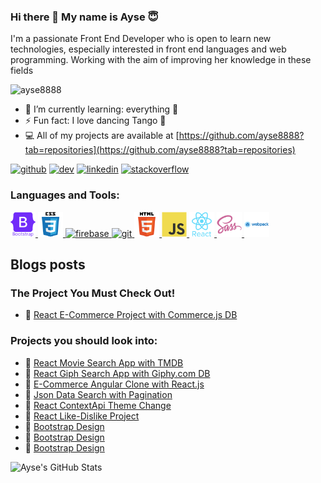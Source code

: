 ### Hi there 👋 My name is Ayse 😇

I'm a passionate Front End Developer who is open to learn new technologies, especially interested in front end
languages and web programming. Working with the aim of improving her knowledge in these fields

<p align="left"> <img src="https://komarev.com/ghpvc/?username=ayse8888" alt="ayse8888" /> </p>

- 🌱 I’m currently learning: everything 🤣
- ⚡ Fun fact: I love dancing Tango 💃
- 💻 All of my projects are available at [https://github.com/ayse8888?tab=repositories](https://github.com/ayse8888?tab=repositories)


[<img src='https://cdn.jsdelivr.net/npm/simple-icons@3.0.1/icons/github.svg' alt='github' height='40'>](https://github.com/ayse8888)  [<img src='https://cdn.jsdelivr.net/npm/simple-icons@3.0.1/icons/hashnode.svg' alt='dev' height='40'>](https://aysebasar.medium.com/)  [<img src='https://cdn.jsdelivr.net/npm/simple-icons@3.0.1/icons/linkedin.svg' alt='linkedin' height='40'>](https://www.linkedin.com/in/aysecimenbasar/)  [<img src='https://cdn.jsdelivr.net/npm/simple-icons@3.0.1/icons/stackoverflow.svg' alt='stackoverflow' height='40'>](https://stackoverflow.com/users/14567074/ayse8888)  



<h3 align="left">Languages and Tools:</h3>
<p align="left"> <a href="https://getbootstrap.com" target="_blank"> <img src="https://raw.githubusercontent.com/devicons/devicon/master/icons/bootstrap/bootstrap-plain-wordmark.svg" alt="bootstrap" width="40" height="40"/> </a> <a href="https://www.w3schools.com/css/" target="_blank"> <img src="https://raw.githubusercontent.com/devicons/devicon/master/icons/css3/css3-original-wordmark.svg" alt="css3" width="40" height="40"/> </a> <a href="https://firebase.google.com/" target="_blank"> <img src="https://www.vectorlogo.zone/logos/firebase/firebase-icon.svg" alt="firebase" width="40" height="40"/> </a> <a href="https://git-scm.com/" target="_blank"> <img src="https://www.vectorlogo.zone/logos/git-scm/git-scm-icon.svg" alt="git" width="40" height="40"/> </a> <a href="https://www.w3.org/html/" target="_blank"> <img src="https://raw.githubusercontent.com/devicons/devicon/master/icons/html5/html5-original-wordmark.svg" alt="html5" width="40" height="40"/> </a> <a href="https://www.javascript.com" target="_blank"> <img src="https://raw.githubusercontent.com/devicons/devicon/master/icons/javascript/javascript-original.svg" alt="javascript" width="40" height="40"/> </a> <a href="https://reactjs.org/" target="_blank"> <img src="https://raw.githubusercontent.com/devicons/devicon/master/icons/react/react-original-wordmark.svg" alt="react" width="40" height="40"/> </a> <a href="https://sass-lang.com" target="_blank"> <img src="https://raw.githubusercontent.com/devicons/devicon/master/icons/sass/sass-original.svg" alt="sass" width="40" height="40"/> </a> <a href="https://webpack.js.org" target="_blank"> <img src="https://raw.githubusercontent.com/devicons/devicon/d00d0969292a6569d45b06d3f350f463a0107b0d/icons/webpack/webpack-original-wordmark.svg" alt="webpack" width="40" height="40"/> </a> </p>


## Blogs posts
### The Project You Must Check Out!
- 🌟 [React E-Commerce Project with Commerce.js DB](https://github.com/ayse8888/react-graduation-ecommerce-project)
### Projects you should look into:
- 🌟 [React Movie Search App with TMDB](https://github.com/ayse8888/react-moviesearchproject-fetchapi-)
- 🌟 [React Giph Search App with Giphy.com DB](https://github.com/ayse8888/react-giphy-project)
- 🌟 [E-Commerce Angular Clone with React.js](https://github.com/ayse8888/mindsite-project)
- 🌟 [Json Data Search with Pagination](https://github.com/ayse8888/react-tesodev)
- 🌟 [React ContextApi Theme Change](https://github.com/ayse8888/react-contextapithemechange)
- 🌟 [React Like-Dislike Project](https://github.com/ayse8888/likeproject-react)
- 🌟 [Bootstrap Design](https://github.com/ayse8888/Lemonade-Website)
- 🌟 [Bootstrap Design](https://github.com/ayse8888/Hotel-California-Project)
- 🌟 [Bootstrap Design](https://github.com/ayse8888/Backpacker-Travel---Bootstrap)


![Ayse's GitHub Stats](https://github-readme-stats.vercel.app/api?username=ayse8888&show_icons=false&count_private=true&theme=great-gatsby)





